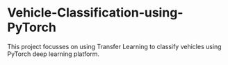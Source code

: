 # Vehicle-Classification-using-PyTorch
This project focusses on using Transfer Learning to classify vehicles using PyTorch deep learning platform.
